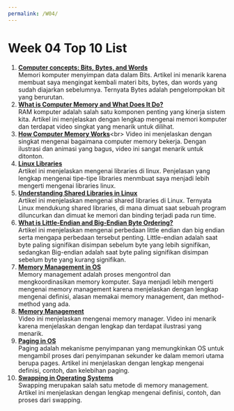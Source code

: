 ```yaml
---
permalink: /W04/
---
```


# Week 04 Top 10 List

1. [**Computer concepts: Bits, Bytes, and Words**](https://codesteps.com/2018/08/11/computer-concepts-bits-bytes-and-words)<br>
Memori komputer menyimpan data dalam Bits. Artikel ini menarik karena membuat saya mengingat kembali materi bits, bytes, dan words yang sudah diajarkan sebelumnya. Ternyata Bytes adalah pengelompokan bit yang berurutan.
2. [**What is Computer Memory and What Does It Do?**](https://www.crucial.com/articles/about-memory/support-what-does-computer-memory-do)<br>
RAM komputer adalah salah satu komponen penting yang kinerja sistem kita. Artikel ini menjelaskan dengan lengkap mengenai memori komputer dan terdapat video singkat yang menarik untuk dilihat.
3. [**How Computer Memory Works**](https://www.youtube.com/watch?v=p3q5zWCw8J4?)<br>
Video ini menjelaskan dengan singkat mengenai bagaimana computer memory bekerja. Dengan ilustrasi dan animasi yang bagus, video ini sangat menarik untuk ditonton.
4. [**Linux Libraries**](http://www.yolinux.com/TUTORIALS/LibraryArchives-StaticAndDynamic.html)<br>
Artikel ini menjelaskan mengenai libraries di linux. Penjelasan yang lengkap mengenai tipe-tipe libraries menmbuat saya menjadi lebih mengerti mengenai libraries linux.
5. [**Understanding Shared Libraries in Linux**](https://www.tecmint.com/understanding-shared-libraries-in-linux/)<br>
Artikel ini menjelaskan mengenai shared libraries di Linux. Ternyata Linux mendukung shared libraries, di mana  dimuat saat sebuah program diluncurkan dan dimuat ke memori dan binding terjadi pada run time.
6. [**What is Little-Endian and Big-Endian Byte Ordering?**](https://www.section.io/engineering-education/what-is-little-endian-and-big-endian/)<br>
Artikel ini menjelaskan mengenai perbedaan little endian dan big endian serta mengapa perbedaan tersebut penting. Little-endian adalah saat byte paling signifikan disimpan sebelum byte yang lebih signifikan, sedangkan Big-endian adalah saat byte paling signifikan disimpan sebelum byte yang kurang signifikan.
7. [**Memory Management in OS**](https://www.guru99.com/os-memory-management.html)<br>
Memory management adalah proses mengontrol dan mengkoordinasikan memory komputer. Saya menjadi lebih mengerti mengenai memory management karena menjelaskan dengan lengkap mengenai definisi, alasan memakai memory management, dan method-method yang ada.
8. [**Memory Management**](https://www.youtube.com/watch?v=qdkxXygc3rE)<br>
Video ini menjelaskan mengenai memory manager. Video ini menarik karena menjelaskan dengan lengkap dan terdapat ilustrasi yang menarik.
9. [**Paging in OS**](https://www.guru99.com/paging-in-operating-system.html)<br>
Paging adalah mekanisme penyimpanan yang memungkinkan OS untuk mengambil proses dari penyimpanan sekunder ke dalam memori utama berupa pages. Artikel ini menjelaskan dengan lengkap mengenai definisi, contoh, dan kelebihan paging.
10. [**Swapping in Operating Systems**](https://binaryterms.com/swapping-in-operating-system.html)<br>
Swapping merupakan salah satu metode di memory management. Artikel ini menjelaskan dengan lengkap mengenai definisi, contoh, dan proses dari swapping.
